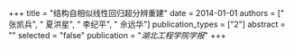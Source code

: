 +++
title = "结构自相似线性回归超分辨重建"
date = 2014-01-01
authors = [" 张凯兵", " 夏洪星", " 李纪平", " 佘远华"]
publication_types = ["2"]
abstract = ""
selected = "false"
publication = "*湖北工程学院学报*"
+++

